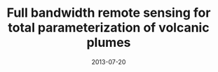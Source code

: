 ---
type: talk
authors: ['Sébastien Valade', 'A. Harris', 'G. Sawyer', 'F. Donnadieu', 'P. Labazuy', 'K. Kelfoun', 'M. Bombrun', 'V. Barra', 'C. Hervier', 'M. Ripepe', 'D. Delle Donne', 'G. Lacanna', 'M. Burton', 'L. Chevalier', 'T. Stachowicz']
title: "Full bandwidth remote sensing for total parameterization of volcanic plumes"
event: IAVCEI General Assembly 2013
event_url: http://www.kazan.or.jp/iavcei2013/
location: None
address:
  city: Kagoshima
  country: Japan
date: 2013-07-20
date_end: 2013-07-20
all_day: True
---